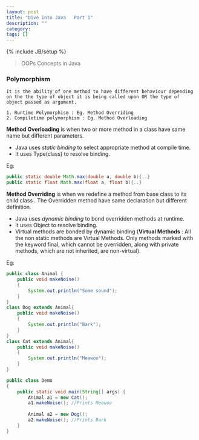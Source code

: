 ```yaml
---
layout: post
title: "Dive into Java   Part 1"
description: ""
category: 
tags: []
---
```

{% include JB/setup %}

> OOPs Concepts in Java

### Polymorphism

	It is the ability of one method to have different behaviour depending on the the type of object it is being called upon OR the type of object passed as argument.

	1. Runtime Polymorphism : Eg. Method Overriding
	2. Compiletime polymorphism : Eg. Method Overloading

**Method Overloading** is when two or more method in a class have same name but different parameters. 

 *	Java uses *static binding* to select appropriate method at compile time. 
 *	It uses Type(class) to resolve binding.

Eg: 

``` java
public static double Math.max(double a, double b){..}
public static float Math.max(float a, float b){..}
```

**Method Overriding** is when we redefine a method from base class to its child class . The Overridden method have same declaration but different definition. 

*	Java uses *dynamic binding* to bond overridden methods at runtime. 
*	It uses Object to resolve binding. 
*	Virtual methods are bonded by dynamic binding (**Virtual Methods** : All the non static methods are Virtual Methods. Only methods marked with the keyword final, which cannot be overridden, along with private methods, which are not inherited, are non-virtual).

Eg:

``` java
public class Animal {
    public void makeNoise()
    {
        System.out.println("Some sound");
    }
} 
class Dog extends Animal{
    public void makeNoise()
    {
        System.out.println("Bark");
    }
} 
class Cat extends Animal{
    public void makeNoise()
    {
        System.out.println("Meawoo");
    }
}
```

``` java
public class Demo
{
    public static void main(String[] args) {
        Animal a1 = new Cat();
        a1.makeNoise(); //Prints Meowoo
         
        Animal a2 = new Dog();
        a2.makeNoise(); //Prints Bark
    }
}
```








